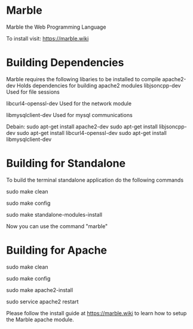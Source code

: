 # Marble
Marble the Web Programming Language

To install visit: https://marble.wiki

# Building Dependencies
Marble requires the following libaries to be installed to compile
apache2-dev
    Holds dependencies for building apache2 modules
libjsoncpp-dev
    Used for file sessions
    
libcurl4-openssl-dev
    Used for the network module

libmysqlclient-dev
    Used for mysql communications

Debain:
sudo apt-get install apache2-dev
sudo apt-get install libjsoncpp-dev
sudo apt-get install libcurl4-openssl-dev
sudo apt-get install libmysqlclient-dev

# Building for Standalone
To build the terminal standalone application do the following commands

  sudo make clean

  sudo make config
  
  sudo make standalone-modules-install

Now you can use the command "marble"

# Building for Apache
 
 sudo make clean
 
 sudo make config
 
 sudo make apache2-install
 
 sudo service apache2 restart
 
 Please follow the install guide at https://marble.wiki to learn how to setup the Marble apache module.
